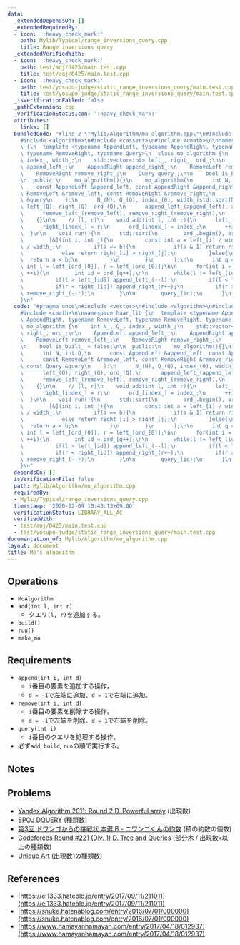 ```yaml
---
data:
  _extendedDependsOn: []
  _extendedRequiredBy:
  - icon: ':heavy_check_mark:'
    path: Mylib/Typical/range_inversions_query.cpp
    title: Range inversions query
  _extendedVerifiedWith:
  - icon: ':heavy_check_mark:'
    path: test/aoj/0425/main.test.cpp
    title: test/aoj/0425/main.test.cpp
  - icon: ':heavy_check_mark:'
    path: test/yosupo-judge/static_range_inversions_query/main.test.cpp
    title: test/yosupo-judge/static_range_inversions_query/main.test.cpp
  _isVerificationFailed: false
  _pathExtension: cpp
  _verificationStatusIcon: ':heavy_check_mark:'
  attributes:
    links: []
  bundledCode: "#line 2 \"Mylib/Algorithm/mo_algorithm.cpp\"\n#include <vector>\n\
    #include <algorithm>\n#include <cassert>\n#include <cmath>\n\nnamespace haar_lib\
    \ {\n  template <typename AppendLeft, typename AppendRight, typename RemoveLeft,\
    \ typename RemoveRight, typename Query>\n  class mo_algorithm {\n    int N_, Q_,\
    \ index_, width_;\n    std::vector<int> left_, right_, ord_;\n\n    AppendLeft\
    \ append_left_;\n    AppendRight append_right_;\n    RemoveLeft remove_left_;\n\
    \    RemoveRight remove_right_;\n    Query query_;\n\n    bool is_built_ = false;\n\
    \n  public:\n    mo_algorithm(){}\n    mo_algorithm(\n      int N, int Q,\n  \
    \    const AppendLeft &append_left, const AppendRight &append_right,\n      const\
    \ RemoveLeft &remove_left, const RemoveRight &remove_right,\n      const Query\
    \ &query\n    ):\n      N_(N), Q_(Q), index_(0), width_(std::sqrt(N)),\n     \
    \ left_(Q), right_(Q), ord_(Q),\n      append_left_(append_left), append_right_(append_right),\n\
    \      remove_left_(remove_left), remove_right_(remove_right),\n      query_(query)\n\
    \    {}\n\n    // [l, r)\n    void add(int l, int r){\n      left_[index_] = l;\n\
    \      right_[index_] = r;\n      ord_[index_] = index_;\n      ++index_;\n  \
    \  }\n\n    void run(){\n      std::sort(\n        ord_.begin(), ord_.end(),\n\
    \        [&](int i, int j){\n          const int a = left_[i] / width_, b = left_[j]\
    \ / width_;\n          if(a == b){\n            if(a & 1) return right_[i] < right_[j];\n\
    \            else return right_[i] > right_[j];\n          }else{\n          \
    \  return a < b;\n          }\n        }\n      );\n\n      int q = 0;\n     \
    \ int l = left_[ord_[0]], r = left_[ord_[0]];\n\n      for(int i = 0; i < Q_;\
    \ ++i){\n        int id = ord_[q++];\n\n        while(l != left_[id] or r != right_[id]){\n\
    \          if(l > left_[id]) append_left_(--l);\n          if(l < left_[id]) remove_left_(l++);\n\
    \          if(r < right_[id]) append_right_(r++);\n          if(r > right_[id])\
    \ remove_right_(--r);\n        }\n\n        query_(id);\n      }\n    }\n  };\n\
    }\n"
  code: "#pragma once\n#include <vector>\n#include <algorithm>\n#include <cassert>\n\
    #include <cmath>\n\nnamespace haar_lib {\n  template <typename AppendLeft, typename\
    \ AppendRight, typename RemoveLeft, typename RemoveRight, typename Query>\n  class\
    \ mo_algorithm {\n    int N_, Q_, index_, width_;\n    std::vector<int> left_,\
    \ right_, ord_;\n\n    AppendLeft append_left_;\n    AppendRight append_right_;\n\
    \    RemoveLeft remove_left_;\n    RemoveRight remove_right_;\n    Query query_;\n\
    \n    bool is_built_ = false;\n\n  public:\n    mo_algorithm(){}\n    mo_algorithm(\n\
    \      int N, int Q,\n      const AppendLeft &append_left, const AppendRight &append_right,\n\
    \      const RemoveLeft &remove_left, const RemoveRight &remove_right,\n     \
    \ const Query &query\n    ):\n      N_(N), Q_(Q), index_(0), width_(std::sqrt(N)),\n\
    \      left_(Q), right_(Q), ord_(Q),\n      append_left_(append_left), append_right_(append_right),\n\
    \      remove_left_(remove_left), remove_right_(remove_right),\n      query_(query)\n\
    \    {}\n\n    // [l, r)\n    void add(int l, int r){\n      left_[index_] = l;\n\
    \      right_[index_] = r;\n      ord_[index_] = index_;\n      ++index_;\n  \
    \  }\n\n    void run(){\n      std::sort(\n        ord_.begin(), ord_.end(),\n\
    \        [&](int i, int j){\n          const int a = left_[i] / width_, b = left_[j]\
    \ / width_;\n          if(a == b){\n            if(a & 1) return right_[i] < right_[j];\n\
    \            else return right_[i] > right_[j];\n          }else{\n          \
    \  return a < b;\n          }\n        }\n      );\n\n      int q = 0;\n     \
    \ int l = left_[ord_[0]], r = left_[ord_[0]];\n\n      for(int i = 0; i < Q_;\
    \ ++i){\n        int id = ord_[q++];\n\n        while(l != left_[id] or r != right_[id]){\n\
    \          if(l > left_[id]) append_left_(--l);\n          if(l < left_[id]) remove_left_(l++);\n\
    \          if(r < right_[id]) append_right_(r++);\n          if(r > right_[id])\
    \ remove_right_(--r);\n        }\n\n        query_(id);\n      }\n    }\n  };\n\
    }\n"
  dependsOn: []
  isVerificationFile: false
  path: Mylib/Algorithm/mo_algorithm.cpp
  requiredBy:
  - Mylib/Typical/range_inversions_query.cpp
  timestamp: '2020-12-09 10:43:13+09:00'
  verificationStatus: LIBRARY_ALL_AC
  verifiedWith:
  - test/aoj/0425/main.test.cpp
  - test/yosupo-judge/static_range_inversions_query/main.test.cpp
documentation_of: Mylib/Algorithm/mo_algorithm.cpp
layout: document
title: Mo's algorithm
---
```


## Operations

- `MoAlgorithm`
- `add(int l, int r)`
	- クエリ`[l, r)`を追加する。
- `build()`
- `run()`
- `make_mo`

## Requirements

- `append(int i, int d)`
	- `i`番目の要素を追加する操作。
    - `d = -1`で左端に追加、`d = 1`で右端に追加。
- `remove(int i, int d)`
	- `i`番目の要素を削除する操作。
    - `d = -1`で左端を削除、`d = 1`で右端を削除。
- `query(int i)`
	- `i`番目のクエリを処理する操作。
- 必ず`add`, `build`, `run`の順で実行する。

## Notes

## Problems

- [Yandex.Algorithm 2011: Round 2 D. Powerful array](https://codeforces.com/contest/86/problem/D) (出現数)
- [SPOJ DQUERY](https://www.spoj.com/problems/DQUERY/) (種類数)
- [第3回 ドワンゴからの挑戦状 本選 B - ニワンゴくんの約数](https://atcoder.jp/contests/dwacon2017-honsen/tasks/dwango2017final_b) (積の約数の個数)
- [Codeforces Round #221 (Div. 1) D. Tree and Queries](https://codeforces.com/contest/375/problem/D) (部分木 / 出現数k以上の種類数)
- [Unique Art](https://www.hackerrank.com/contests/university-codesprint-4/challenges/unique-art/problem) (出現数1の種類数)

## References

- [https://ei1333.hateblo.jp/entry/2017/09/11/211011](https://ei1333.hateblo.jp/entry/2017/09/11/211011)
- [https://snuke.hatenablog.com/entry/2016/07/01/000000](https://snuke.hatenablog.com/entry/2016/07/01/000000)
- [https://www.hamayanhamayan.com/entry/2017/04/18/012937](https://www.hamayanhamayan.com/entry/2017/04/18/012937)
